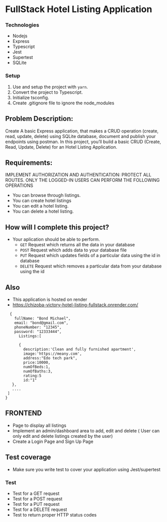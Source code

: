 # FullStack Hotel Listing Application

### Technologies
- Nodejs
- Express
- Typescript
- Jest
- Supertest
- SQLite


### Setup

1. Use and setup the project with `yarn`.
2. Convert the project to Typescript.
3. Initialize tsconfig.
4. Create .gitignore file to ignore the node_modules
## Problem Description:

Create A basic Express application, that makes a CRUD operation (create, read, update, delete) using SQLite database, document and publish your endpoints using postman.
In this project, you’ll build a basic CRUD (Create, Read, Update, Delete) for an Hotel Listing Application. 

## Requirements:

IMPLEMENT AUTHORIZATION AND AUTHENTICATION: PROTECT ALL ROUTES. ONLY THE LOGGED-IN USERS CAN PERFORM THE FOLLOWING OPERATIONS

- You can browse through listings.
- You can create hotel listings
- You can edit a hotel listing.
- You can delete a hotel listing.

## How will I complete this project?

- Your aplication should be able to perform.
  - `GET` Request which returns all the data in your database
  - `POST` Request which adds data to your database file 
  - `PUT` Request which updates fields of a particular data using the id in database
  - `DELETE` Request which removes a particular data from your database using the id
## Also
  - This application is hosted on render
  - https://chizoba-victory-hotel-listing-fullstack.onrender.com/

```
  {
    fullName: "Bond Michael",
    email: "bond@gmail.com",
    phoneNumber: "12345",
    password: "12333444",
      Listings:[

      {
        description:'Clean and fully furnished apartment',
        image:'https://meany.com',
        address:"Edo tech park",
        price:10000,
        numOfBeds:1,
        numOfBaths:3,
        rating:5
        id:"1"
   },
   ....
 ]
}

```

## FRONTEND

- Page to display all listings
- Implement an admin/dashboard area to add, edit and delete ( User can only edit and delete listings created by the user)
- Create a Login Page and Sign Up Page

## Test coverage

- Make sure you write test to cover your application using Jest/supertest

### Test

- Test for a GET request
- Test for a POST request
- Test for a PUT request
- Test for a DELETE request
- Test to return proper HTTP status codes
